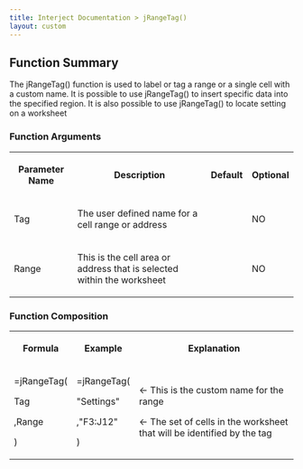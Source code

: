 ```yaml
---
title: Interject Documentation > jRangeTag()
layout: custom
---
```

##  Function Summary 

The jRangeTag() function is used to label or tag a range or a single cell with a custom name. It is possible to use jRangeTag() to insert specific data into the specified region. It is also possible to use jRangeTag() to locate setting on a worksheet 

###  Function Arguments   
  
<table>  
<tr>  
<th>

Parameter Name 
</th>  
<th>

Description 
</th>  
<th>

Default 
</th>  
<th>

Optional 
</th> </tr>  
<tr>  
<td>



Tag 


</td>  
<td>

The user defined name for a cell range or address 
</td>  
<td>

  

</td>  
<td>

NO 
</td> </tr>  
<tr>  
<td>

Range 
</td>  
<td>

This is the cell area or address that is selected within the worksheet 
</td>  
<td>

  

</td>  
<td>

NO 
</td> </tr> </table>

###  Function Composition   
  
<table>  
<tr>  
<th>

Formula 
</th>  
<th>

Example 
</th>  
<th>

Explanation 
</th> </tr>  
<tr>  
<td>



=jRangeTag( 

Tag 

,Range 

) 


</td>  
<td>



=jRangeTag( 

"Settings" 

,"F3:J12" 

) 


</td>  
<td>



  


← This is the custom name for the range 

← The set of cells in the worksheet that will be identified by the tag 


</td> </tr> </table>
